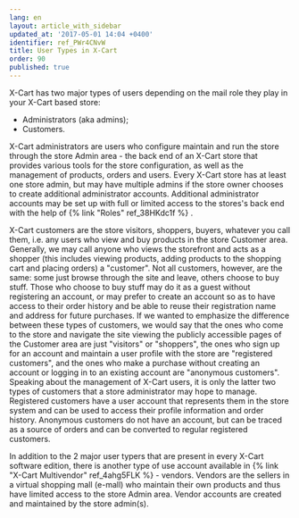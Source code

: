 ```yaml
---
lang: en
layout: article_with_sidebar
updated_at: '2017-05-01 14:04 +0400'
identifier: ref_PWr4CNvW
title: User Types in X-Cart
order: 90
published: true
---
```

X-Cart has two major types of users depending on the mail role they play in your X-Cart based store:

   *   Administrators (aka admins);
   *   Customers.
   
X-Cart administrators are users who configure maintain and run the store through the store Admin area - the back end of an X-Cart store that provides various tools for the store configuration, as well as the management of products, orders and users. Every X-Cart store has at least one store admin, but may have multiple admins if the store owner chooses to create additional administrator accounts. Additional administrator accounts may be set up with full or limited access to the stores's back end with the help of {% link "Roles" ref_38HKdc1f %} .

X-Cart customers are the store visitors, shoppers, buyers, whatever you call them, i.e. any users who view and buy products in the store Customer area. Generally, we may call anyone who views the storefront and acts as a shopper (this includes viewing products, adding products to the shopping cart and placing orders) a "customer". Not all customers, however, are the same: some just browse through the site and leave, others choose to buy stuff. Those who choose to buy stuff may do it as a guest without registering an account, or may prefer to create an account so as to have access to their order history and be able to reuse their registration name and address for future purchases. If we wanted to emphasize the difference between these types of customers, we would say that the ones who come to the store and navigate the site viewing the publicly accessible pages of the Customer area are just "visitors" or "shoppers", the ones who sign up for an account and maintain a user profile with the store are "registered customers", and the ones who make a purchase without creating an account or logging in to an existing account are "anonymous customers". Speaking about the management of X-Cart users, it is only the latter two types of customers that a store administrator may hope to manage. Registered customers have a user account that represents them in the store system and can be used to access their profile information and order history. Anonymous customers do not have an account, but can be traced as a source of orders and can be converted to regular registered customers.

In addition to the 2 major user typers that are present in every X-Cart software edition, there is another type of use account available in {% link "X-Cart Multivendor" ref_4ahg5FLK %} - vendors. Vendors are the sellers in a virtual shopping mall (e-mall) who maintain their own products and thus have limited access to the store Admin area. Vendor accounts are created and maintained by the store admin(s). 
